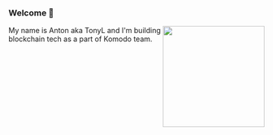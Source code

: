### Welcome 👋

<img align='right' src='https://user-images.githubusercontent.com/24797699/124526908-ec077500-de25-11eb-9484-42ce667bb351.jpeg' width='200'>

My name is Anton aka TonyL and I'm building blockchain tech as a part of Komodo team.
